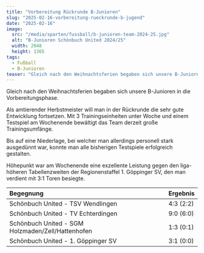 ```yaml
---
title: "Vorbereitung Rückrunde B-Junioren"
slug: "2025-02-16-vorbereitung-rueckrunde-b-jugend"
date: "2025-02-16"
image:
  src: "/media/sparten/fussball/b-junioren-team-2024-25.jpg"
  alt: "B-Junioren Schönbuch United 2024/25"
  width: 2048
  height: 1365
tags:
  - Fußball
  - B-Junioren
teaser: "Gleich nach den Weihnachtsferien begaben sich unsere B-Junioren in die Vorbereitungsphase."
---
```

Gleich nach den Weihnachtsferien begaben sich unsere B-Junioren in die Vorbereitungsphase.

Als amtierender Herbstmeister will man in der Rückrunde die sehr gute Entwicklung fortsetzen. Mit 3 Trainingseinheiten unter Woche und einem Testspiel am Wochenende bewältigt das Team derzeit große Trainingsumfänge.

Bis auf eine Niederlage, bei welcher man allerdings personell stark ausgedünnt war, konnte man alle bisherigen Testspiele erfolgreich gestalten.

Höhepunkt war am Wochenende eine exzellente Leistung gegen den liga-höheren Tabellenzweiten der Regionenstaffel 1. Göppinger SV, den man verdient mit 3:1 Toren besiegte.

| Begegnung                                         | Ergebnis   |
|:--------------------------------------------------|:-----------|
| Schönbuch United - TSV Wendlingen                 | 4:3 (2:2)  |
| Schönbuch United - TV Echterdingen                | 9:0 (6:0)  |
| Schönbuch United - SGM Holzmaden/Zell/Hattenhofen | 1:3 (0:1)  |
| Schönbuch United - 1. Göppinger SV                | 3:1 (0:0)  |
